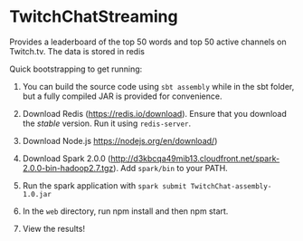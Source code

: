 # TwitchChatStreaming

Provides a leaderboard of the top 50 words and top 50 active channels on Twitch.tv. The data is stored in redis

Quick bootstrapping to get running:

1. You can build the source code using `sbt assembly` while in the sbt folder, but a fully compiled JAR is provided for convenience.
2. Download Redis (https://redis.io/download). Ensure that you download the *stable* version. Run it using `redis-server`.
3. Download Node.js https://nodejs.org/en/download/)
4. Download Spark 2.0.0 (http://d3kbcqa49mib13.cloudfront.net/spark-2.0.0-bin-hadoop2.7.tgz). Add `spark/bin` to your PATH.
5. Run the spark application with `spark submit TwitchChat-assembly-1.0.jar`
6. In the `web` directory, run npm install and then npm start.

7. View the results!
